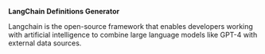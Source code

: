 **LangChain Definitions Generator**

Langchain is the open-source framework that enables developers working with artificial intelligence to combine large language models like GPT-4 with external data sources.
